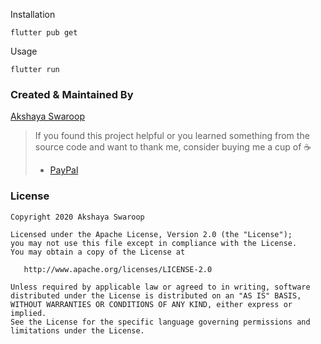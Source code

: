 
Installation

```
flutter pub get
```
Usage 

```
flutter run
```

### Created & Maintained By

[Akshaya Swaroop](https://github.com/AkshayaDev)

> If you found this project helpful or you learned something from the source code and want to thank me, consider buying me a cup of :coffee:
>
> - [PayPal](https://www.paypal.com/paypalme/AKSHAYASWAROOP)

### License

    Copyright 2020 Akshaya Swaroop

    Licensed under the Apache License, Version 2.0 (the "License");
    you may not use this file except in compliance with the License.
    You may obtain a copy of the License at

       http://www.apache.org/licenses/LICENSE-2.0

    Unless required by applicable law or agreed to in writing, software
    distributed under the License is distributed on an "AS IS" BASIS,
    WITHOUT WARRANTIES OR CONDITIONS OF ANY KIND, either express or implied.
    See the License for the specific language governing permissions and
    limitations under the License.